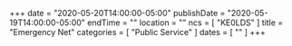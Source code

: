 +++
date = "2020-05-20T14:00:00-05:00"
publishDate = "2020-05-19T14:00:00-05:00"
endTime = ""
location = ""
ncs = [ "KE0LDS" ]
title = "Emergency Net"
categories = [ "Public Service" ]
dates = [ "" ]
+++
